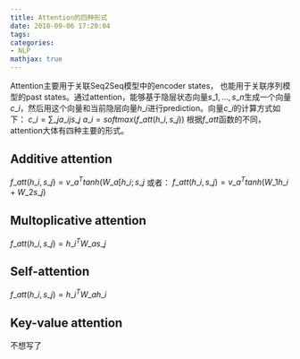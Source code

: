 ```yaml
---
title: Attention的四种形式
date: 2018-09-06 17:20:04
tags:
categories:
- NLP
mathjax: true
---
```

Attention主要用于关联Seq2Seq模型中的encoder states， 也能用于关联序列模型的past states。通过attention，能够基于隐层状态向量$s\_{1},...,s\_{n}$生成一个向量$c\_{i}$，然后用这个向量和当前隐层向量$h\_{i}$进行prediction。向量$c\_{i}$的计算方式如下：
$c\_{i} = \sum\_{j}a\_{ij}s\_{j}$
$a\_{i} = softmax(f\_{att}(h\_{i}, s\_{j}))$
根据$f\_{att}$函数的不同，attention大体有四种主要的形式。 

## Additive attention

$f\_{att}(h\_{i}, s\_{j}) = v\_{a}^{T}tanh(W\_{a}[h\_{i};s\_{j}$
或者：
$f\_{att}(h\_{i}, s\_{j}) = v\_{a}^{T}tanh(W\_{1}h\_{i} + W\_{2}s\_{j})$

## Multoplicative attention


$f\_{att}(h\_{i}, s\_{j}) = h\_{i}^{T}W\_{a}s\_{j}$

## Self-attention


$f\_{att}(h\_{i}, s\_{j}) = h\_{i}^{T}W\_{a}h\_{i}$

## Key-value attention
不想写了


 
